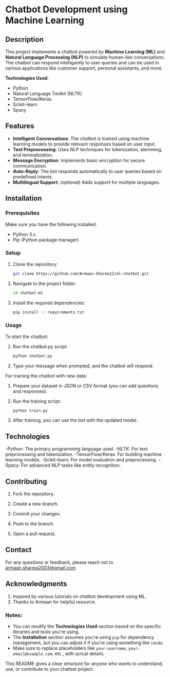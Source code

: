 # Chatbot Development using Machine Learning

## Description
This project implements a chatbot powered by **Machine Learning (ML)** and **Natural Language Processing (NLP)** to simulate human-like conversations. The chatbot can respond intelligently to user queries and can be used in various applications like customer support, personal assistants, and more.

**Technologies Used**:
- Python
- Natural Language Toolkit (NLTK)
- TensorFlow/Keras
- Scikit-learn
- Spacy

## Features
- **Intelligent Conversations**: The chatbot is trained using machine learning models to provide relevant responses based on user input.
- **Text Preprocessing**: Uses NLP techniques for tokenization, stemming, and lemmatization.
- **Message Encryption**: Implements basic encryption for secure communication.
- **Auto-Reply**: The bot responds automatically to user queries based on predefined intents.
- **Multilingual Support**: (optional) Adds support for multiple languages.

## Installation

### Prerequisites
Make sure you have the following installed:
- Python 3.x
- Pip (Python package manager)

### Setup
1. Clone the repository:
   ```bash
   git clone https://github.com/Armaan-Sharma12/ml-chatbot.git
2. Navigate to the project folder:
   ```bash
   cd chatbot-ml
3. Install the required dependencies:
   ```bash
   pip install -r requirements.txt
### Usage
To start the chatbot:
1. Run the chatbot.py script:
   ```bash
   python chatbot.py
2. Type your message when prompted, and the chatbot will respond.

For training the chatbot with new data:

1. Prepare your dataset in JSON or CSV format (you can add questions and responses).

2. Run the training script:
   ```bash
   python train.py

3. After training, you can use the bot with the updated model.

## Technologies

-Python: The primary programming language used.
-NLTK: For text preprocessing and tokenization.
-TensorFlow/Keras: For building machine learning models.
-Scikit-learn: For model evaluation and preprocessing.
-Spacy: For advanced NLP tasks like entity recognition.

## Contributing

1. Fork the repository.

2. Create a new branch.

3. Commit your changes.

4. Push to the branch.

5. Open a pull request.

## Contact

For any questions or feedback, please reach out to armaan.sharma2003@gmail.com

## Acknowledgments

1. Inspired by various tutorials on chatbot development using ML.
2. Thanks to Armaan for helpful resource.


### Notes:
- You can modify the **Technologies Used** section based on the specific libraries and tools you're using.
- The **Installation** section assumes you're using `pip` for dependency management, but you can adjust it if you're using something like `conda`.
- Make sure to replace placeholders like `your-username`, `your-email@example.com`, etc., with actual details.

This README gives a clear structure for anyone who wants to understand, use, or contribute to your chatbot project.
